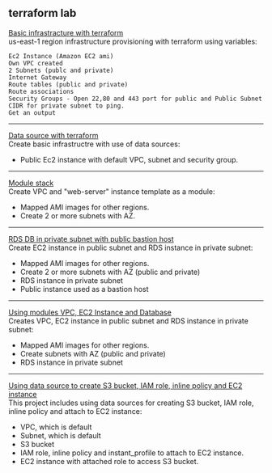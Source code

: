 ## terraform lab


[Basic infrastracture with terraform](https://github.com/MederD/terraform_sprintqa/tree/main/session_1)  
us-east-1 region infrastructure provisioning with terraform using variables:  

    Ec2 Instance (Amazon EC2 ami)  
    Own VPC created  
    2 Subnets (publc and private)  
    Internet Gateway  
    Route tables (public and private)  
    Route associations  
    Security Groups - Open 22,80 and 443 port for public and Public Subnet CIDR for private subnet to ping.  
    Get an output  

-----
[Data source with terraform](https://github.com/MederD/terraform_sprintqa/tree/main/terraform_data_source)  
Create basic infrastructre with use of data sources:    
* Public Ec2 instance with default VPC, subnet and security group.  

-----
[Module stack](https://github.com/MederD/terraform_sprintqa/tree/main/modules)  
Create VPC and "web-server" instance template as a module:  
* Mapped AMI images for other regions.
* Create 2 or more subnets with AZ.   

-----
[RDS DB in private subnet with public bastion host](https://github.com/MederD/terraform_sprintqa/tree/main/database_terraform)  
Create EC2 instance in public subnet and RDS instance in private subnet:   
* Mapped AMI images for other regions.
* Create 2 or more subnets with AZ (public and private)
* RDS instance in private subnet 
* Public instance used as a bastion host
   
-----
[Using modules VPC, EC2 Instance and Database](https://github.com/MederD/terraform_sprintqa/tree/main/terraform_hw4)  
Creates VPC, EC2 instance in public subnet and RDS instance in private subnet:
* Mapped AMI images for other regions.
* Create subnets with AZ (public and private)
* RDS instance in private subnet

-----
[Using data source to create S3 bucket, IAM role, inline policy and EC2 instance](https://github.com/MederD/terraform_sprintqa/tree/main/iam_s3)  
This project includes using data sources for creating S3 bucket, IAM role, inline policy and attach to EC2 instance: 
* VPC, which is default 
* Subnet, which is default
* S3 bucket
* IAM role, inline policy and instant_profile to attach to EC2 instance.
* EC2 instance with attached role to access S3 bucket.
